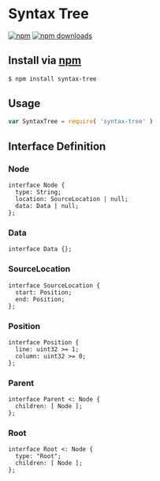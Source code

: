 # Syntax Tree
[![npm](http://img.shields.io/npm/v/syntax-tree.svg?style=flat-square)](https://npmjs.com/syntax-tree)
[![npm downloads](http://img.shields.io/npm/dm/syntax-tree.svg?style=flat-square)](https://npmjs.com/syntax-tree)

## Install via [npm](https://npmjs.com)

```sh
$ npm install syntax-tree
```

## Usage

```js
var SyntaxTree = require( 'syntax-tree' )
```

## Interface Definition

### Node

```idl
interface Node {
  type: String;
  location: SourceLocation | null;
  data: Data | null;
};
```

### Data

```idl
interface Data {};
```

### SourceLocation

```idl
interface SourceLocation {
  start: Position;
  end: Position;
};
```

### Position

```idl
interface Position {
  line: uint32 >= 1;
  column: uint32 >= 0;
};
```

### Parent

```idl
interface Parent <: Node {
  children: [ Node ];
};
```

### Root

```idl
interface Root <: Node {
  type: "Root";
  children: [ Node ];
};
```
